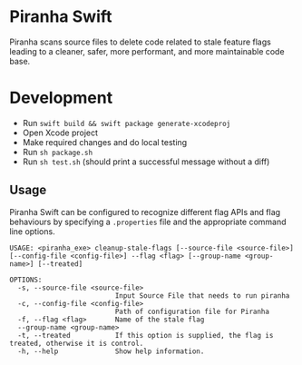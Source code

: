 # Piranha Swift
Piranha scans source files to delete code related to stale feature flags leading to a cleaner, safer, more performant, and more maintainable code base.

# Development

- Run `swift build && swift package generate-xcodeproj`
- Open Xcode project
- Make required changes and do local testing
- Run `sh package.sh`
- Run `sh test.sh` (should print a successful message without a diff)

## Usage

Piranha Swift can be configured to recognize different flag APIs and flag behaviours by specifying a `.properties` file and the appropriate command line options. 

```
USAGE: <piranha_exe> cleanup-stale-flags [--source-file <source-file>] [--config-file <config-file>] --flag <flag> [--group-name <group-name>] [--treated]

OPTIONS:
  -s, --source-file <source-file>
                          Input Source File that needs to run piranha 
  -c, --config-file <config-file>
                          Path of configuration file for Piranha 
  -f, --flag <flag>       Name of the stale flag 
  --group-name <group-name>
  -t, --treated           If this option is supplied, the flag is treated, otherwise it is control. 
  -h, --help              Show help information.
```



